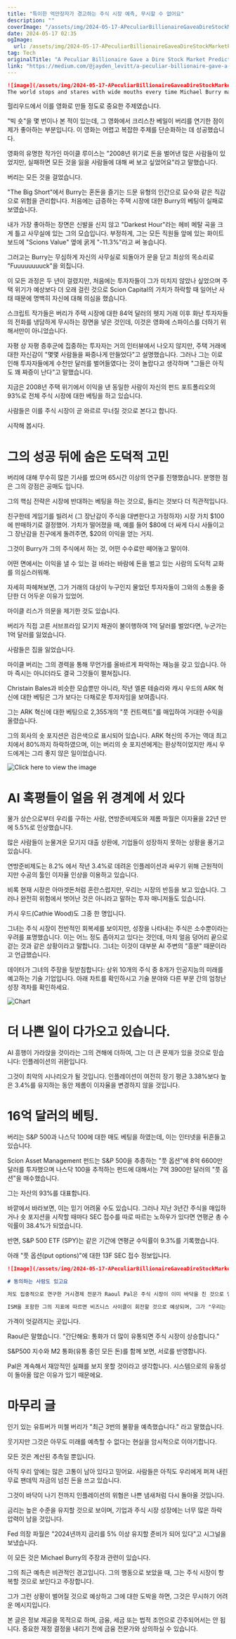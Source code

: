 ```yaml
---
title: "특이한 억만장자가 경고하는 주식 시장 예측, 무시할 수 없어요"
description: ""
coverImage: "/assets/img/2024-05-17-APeculiarBillionaireGaveaDireStockMarketPredictionYouCantIgnore_0.png"
date: 2024-05-17 02:35
ogImage: 
  url: /assets/img/2024-05-17-APeculiarBillionaireGaveaDireStockMarketPredictionYouCantIgnore_0.png
tag: Tech
originalTitle: "A Peculiar Billionaire Gave a Dire Stock Market Prediction You Can't Ignore."
link: "https://medium.com/@jayden_levitt/a-peculiar-billionaire-gave-a-dire-stock-market-prediction-you-cant-ignore-3d0566f6b851"
---
```



```markdown
![image](/assets/img/2024-05-17-APeculiarBillionaireGaveaDireStockMarketPredictionYouCantIgnore_0.png)
The world stops and stares with wide mouths every time Michael Burry makes a significant move. The renowned Investor and hedge fund manager is no stranger to adversity after losing his left eye to a rare form of cancer at age two. It`s odd to realize he was just 37 (my current age) during the 2008 housing crisis, which catapulted him into the spotlight and made investors in his firm Scion Asset Management $725 million.
```

<div class="content-ad"></div>

헐리우드에서 이를 영화로 만들 정도로 중요한 주제였습니다.

"빅 숏"을 몇 번이나 본 적이 있는데, 그 영화에서 크리스찬 베일이 버리를 연기한 점이 제가 좋아하는 부분입니다. 이 영화는 어렵고 복잡한 주제를 단순화하는 데 성공했습니다.

영화의 유명한 작가인 마이클 루이스는 "2008년 위기로 돈을 벌어낸 많은 사람들이 있었지만, 실패하면 모든 것을 잃을 사람들에 대해 써 보고 싶었어요"라고 말했습니다.

버리는 모든 것을 걸었습니다.

<div class="content-ad"></div>

"The Big Short"에서 Burry는 혼돈을 즐기는 드문 유형의 인간으로 묘수와 같은 직감으로 위험을 관리합니다. 처음에는 급증하는 주택 시장에 대한 Burry의 베팅이 실패로 보였습니다.

내가 가장 좋아하는 장면은 신발을 신지 않고 "Darkest Hour"라는 헤비 메탈 곡을 크게 틀고 사무실에 있는 그의 모습입니다. 부정하게, 그는 모든 직원들 앞에 있는 화이트보드에 "Scions Value" 옆에 굵게 "-11.3%"라고 써 놓습니다.

그러고는 Burry는 무심하게 자신의 사무실로 되돌아가 문을 닫고 최상의 목소리로 "Fuuuuuuuuck"을 외칩니다.

이 모든 과정은 두 년이 걸렸지만, 처음에는 투자자들이 그가 미치지 않았나 싶었으며 주택 위기가 예상보다 더 오래 걸린 것으로 Scion Capital의 가치가 하락할 때 일어난 사태 때문에 명백히 자신에 대해 의심을 했습니다.

<div class="content-ad"></div>

스크립트 작가들은 버리가 주택 시장에 대한 84억 달러의 헷지 거래 이후 화난 투자자들의 전화를 냉담하게 무시하는 장면을 넣은 것인데, 이것은 영화에 스파이스를 더하기 위해서만이 아니었습니다.

자평 상 자평 증후군에 집중하는 투자자는 거의 인터뷰에서 나오지 않지만, 주택 거래에 대한 자신감이 "몇몇 사람들을 짜증나게 만들었다"고 설명했습니다. 그러나 그는 이로 인해 투자자들에게 수천만 달러를 벌어들였다는 것이 놀랍다고 생각하며 "그들은 아직도 꽤 짜증이 난다"고 말했습니다.

지금은 2008년 주택 위기에서 이익을 낸 동일한 사람이 자신의 펀드 포트폴리오의 93%로 전체 주식 시장에 대한 베팅을 하고 있습니다.

사람들은 이를 주식 시장이 곧 와르르 무너질 것으로 본다고 합니다.

<div class="content-ad"></div>

시작해 봅시다.

# 그의 성공 뒤에 숨은 도덕적 고민

버리에 대해 무수히 많은 기사를 썼으며 65시간 이상의 연구를 진행했습니다. 분명한 점은 그의 강점은 공매도 입니다.

그의 핵심 전략은 시장에 반대하는 베팅을 하는 것으로, 들리는 것보다 더 직관적입니다.

<div class="content-ad"></div>

친구한테 게임기를 빌려서 (그 장난감이 주식을 대변한다고 가정하자) 시장 가치 $100에 판매하기로 결정했어. 가치가 떨어졌을 때, 예를 들어 $80에 더 싸게 다시 사들이고 그 장난감을 친구에게 돌려주면, $20의 이익을 얻는 거지.

그것이 Burry가 그의 주식에서 하는 것, 어떤 수수료만 떼어놓고 말이야.

어떤 면에서는 이익을 낼 수 있는 걸 바라는 바람에 돈을 벌고 있는 사람의 도덕적 교화를 의심스러워해.

자세히 파헤쳐보면, 그가 거래의 대상이 누구인지 물었던 투자자들이 그와의 소통을 중단한 더 어두운 이유가 있었어.

<div class="content-ad"></div>

마이클 리스가 의문을 제기한 것도 있습니다.

버리가 직접 고른 서브프라임 모기지 채권이 불이행하여 1억 달러를 벌었다면, 누군가는 1억 달러를 잃었습니다.

사람들은 집을 잃었습니다.

마이클 버리는 그의 경력을 통해 무언가를 올바르게 파악하는 재능을 갖고 있습니다. 아마 즉시는 아니더라도 결국 그것들이 펼쳐집니다.

<div class="content-ad"></div>

Christain Bales과 비슷한 모습뿐만 아니라, 작년 엘론 테슬라와 캐시 우드의 ARK 혁신에 대한 베팅은 그가 보다는 다채로운 투자자임을 보여줍니다.

그는 ARK 혁신에 대한 베팅으로 2,355개의 "풋 컨트랙트"를 매입하여 거대한 수익을 올렸습니다.

그의 회사의 숏 포지션은 검은색으로 표시되어 있습니다. ARK 혁신의 주가는 역대 최고치에서 80%까지 하락하였으며, 이는 버리의 숏 포지션에게는 환상적이었지만 캐시 우드에게는 그리 좋지 않은 일이었습니다.

![Click here to view the image](/assets/img/2024-05-17-APeculiarBillionaireGaveaDireStockMarketPredictionYouCantIgnore_1.png)

<div class="content-ad"></div>

# AI 혹평들이 얼음 위 경계에 서 있다

 물가 상슨으로부터 우리를 구하는 사람, 연방준비제도와 제롬 파월은 이자율을 22년 만에 5.5%로 인상했습니다. 

많은 사람들이 눈물겨운 모기지 대출 상환에, 기업들이 성장하지 못하는 상황을 풍기고 있습니다. 

연방준비제도는 8.2% 에서 작년 3.4%로 데려온 인플레이션과 싸우기 위해 근원적이지만 수공의 툴인 이자율 인상을 이용하고 있습니다.

<div class="content-ad"></div>

비록 현재 시장은 아마겟돈처럼 혼란스럽지만, 우리는 시장의 반등을 보고 있습니다. 그러나 완전히 위험에서 벗어난 것은 아니라고 말하는 투자 매니저들도 있습니다.

카시 우드(Cathie Wood)도 그중 한 명입니다.

그녀는 주식 시장이 전반적인 회복세를 보이지만, 성장을 나타내는 주식은 소수뿐이라는 우려를 표명했습니다. 이는 어느 정도 좁아지고 있다는 것인데, 마치 얼음 덩어리 끝으로 걷는 것과 같은 상황이라고 말합니다. 그녀는 이것이 대부분 AI 주변의 "흥분" 때문이라고 언급했습니다.

<div class="content-ad"></div>

데이터가 그녀의 주장을 뒷받침합니다: 상위 10개의 주식 중 8개가 인공지능의 미래를 예고하는 기술 기업입니다. 아래 차트를 확인하시고 기술 분야와 다른 부문 간의 엄청난 성장 격차를 확인하세요.

![Chart](/assets/img/2024-05-17-APeculiarBillionaireGaveaDireStockMarketPredictionYouCantIgnore_2.png)

# 더 나쁜 일이 다가오고 있습니다.

AI 흥행이 가라앉을 것이라는 그의 견해에 더하여, 그는 더 큰 문제가 있을 것으로 믿습니다: 인플레이션의 귀환입니다.

<div class="content-ad"></div>

그것이 최악의 시나리오가 될 것입니다. 인플레이션이 여전히 장기 평균 3.38%보다 높은 3.4%를 유지하는 동안 제롬이 이자율을 변경하지 않을 것입니다.

# 16억 달러의 베팅.

버리는 S&P 500과 나스닥 100에 대한 매도 베팅을 하였는데, 이는 인터넷을 뒤흔들고 있습니다.

Scion Asset Management 펀드는 S&P 500을 추종하는 "풋 옵션"에 8억 6600만 달러를 투자했으며 나스닥 100을 추적하는 펀드에 대해서는 7억 3900만 달러의 "풋 옵션"을 매수했습니다.

<div class="content-ad"></div>

그는 자산의 93%를 대표합니다.

바깥에서 바라보면, 이는 믿기 어려울 수도 있습니다. 그러나 지난 3년간 주식을 매입하거나 숏 포지션을 시작할 때마다 SEC 접수를 따로 따르는 노하우가 있다면 연평균 총 수익률이 38.4%가 되었습니다.

반면, S&P 500 ETF (SPY)는 같은 기간에 연평균 수익률이 9.3%를 기록했습니다.

아래 "풋 옵션(put options)"에 대한 13F SEC 접수 정보입니다.

<div class="content-ad"></div>

```markdown
![Image](/assets/img/2024-05-17-APeculiarBillionaireGaveaDireStockMarketPredictionYouCantIgnore_3.png)

# 동의하는 사람도 있고요

저도 집중적으로 연구한 거시경제 전문가 Raoul Pal은 주식 시장이 이미 바닥을 친 것으로 믿고 있습니다.

ISM을 포함한 그의 지표에 따르면 비즈니스 사이클이 회전할 것으로 예상되며, 그가 "우리는 바나나 지대에 도달할 것"이라고 부르는 시기는 선거 이후, 즉 2024년 Q4에 연말이후 어딘가에 도달할 것이라고 합니다.
```  

<div class="content-ad"></div>

가격이 엇갈려지는 곳입니다.

Raoul은 말했습니다. "간단해요: 통화가 더 많이 유통되면 주식 시장이 상승합니다."

S&P500 지수와 M2 통화(유통 중인 모든 돈)를 함께 보면, 서로를 반영합니다.

Pal은 계속해서 재앙적인 실패를 보지 못할 것이라고 생각합니다. 시스템으로의 유동성이 돌아올 많은 이유가 있기 때문에요.

<div class="content-ad"></div>

# 마무리 글

인기 있는 유튜버가 미첼 버리가 "최근 3번의 불황을 예측했습니다." 라고 말했습니다.

웃기지만 그것은 아무도 미래를 예측할 수 없다는 현실을 암시적으로 이야기합니다.

모든 것은 계산된 추측일 뿐입니다.

<div class="content-ad"></div>

아직 우리 앞에는 많은 고통이 남아 있다고 믿어요. 사람들은 아직도 우리에게 퍼져 내린 무료 팬데믹 자금의 넘친 돈을 쓰고 있습니다.

그것이 바닥이 나기 전까지 인플레이션의 위협은 나쁜 냄새처럼 다시 돌아올 것입니다.

금리는 높은 수준을 유지할 것으로 보이며, 기업과 주식 시장 성장에는 너무 많은 하락 압력이 남을 것입니다.

Fed 의장 파월은 "2024년까지 금리를 5% 이상 유지할 준비가 되어 있다"고 시그널을 보냈습니다.

<div class="content-ad"></div>

이 모든 것은 Michael Burry의 주장과 관련이 있습니다.

그의 최근 예측은 비관적인 경고입니다. 그의 행동으로 보았을 때, 그는 주식 시장이 항복할 것으로 보인다고 주장합니다.

그가 그런 상황이 벌어질 것으로 예상하고 그에 대한 도박을 하면, 그것은 무시하기 어려운 메시지입니다.

본 글은 정보 제공을 목적으로 하며, 금융, 세금 또는 법적 조언으로 간주되어서는 안 됩니다. 중요한 재정 결정을 내리기 전에 금융 전문가와 상의하실 수 있습니다.
